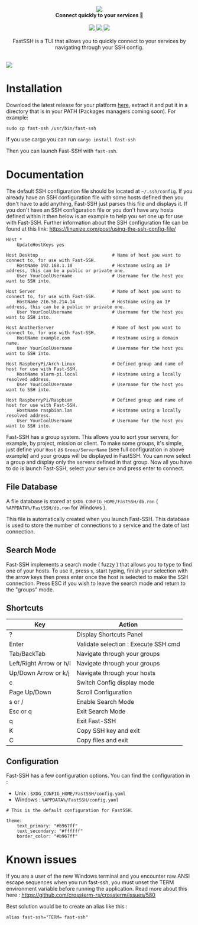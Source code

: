 <div align="center">
    <img src="https://i.imgur.com/4Mb6msT.png" />
    <br/>
    <b>Connect quickly to your services 🚀</b>
    <br/>
    <br/>
    <a href="https://github.com/Julien-R44/fash-ssh/actions/workflows/release.yml">
        <img src="https://github.com/Julien-R44/fast-ssh/actions/workflows/release.yml/badge.svg" />
    </a>
    <a href="https://crates.io/crates/fast-ssh">
        <img src="https://img.shields.io/crates/v/fast-ssh.svg" />
    </a>
    <img src="https://img.shields.io/crates/l/fast-ssh.svg">
    <br/>
    <br/>
    <div>
        FastSSH is a TUI that allows you to quickly connect to your services by navigating through your SSH config.
    </div>
    <br/>
</div>

![](https://i.imgur.com/pVf2hES.png)

# Installation

Download the latest release for your platform [here](https://github.com/Julien-R44/fast-ssh/releases), extract it and put it in a directory that is in your PATH (Packages managers coming soon). For example:

```
sudo cp fast-ssh /usr/bin/fast-ssh
```

If you use cargo you can run `cargo install fast-ssh`

Then you can launch Fast-SSH with `fast-ssh`.

# Documentation

The default SSH configuration file should be located at `~/.ssh/config`. If you already have an SSH configuration file with some hosts defined then you don't have to add anything, Fast-SSH just parses this file and displays it. If you don't have an SSH configuration file or you don't have any hosts defined within it then below is an example to help you set one up for use with Fast-SSH. Further information about the SSH configuration file can be found at this link: https://linuxize.com/post/using-the-ssh-config-file/

```
Host *
    UpdateHostKeys yes

Host Desktop                            # Name of host you want to connect to, for use with Fast-SSH.
    HostName 192.168.1.10               # Hostname using an IP address, this can be a public or private one.
    User YourCoolUsername               # Username for the host you want to SSH into.

Host Server                             # Name of host you want to connect to, for use with Fast-SSH.
    HostName 216.58.214.14              # Hostname using an IP address, this can be a public or private one.
    User YourCoolUsername               # Username for the host you want to SSH into.

Host AnotherServer                      # Name of host you want to connect to, for use with Fast-SSH.
    HostName example.com                # Hostname using a domain name.
    User YourCoolUsername               # Username for the host you want to SSH into.

Host RaspberyPi/Arch-Linux              # Defined group and name of host for use with Fast-SSH.
    HostName alarm-pi.local             # Hostname using a locally resolved address.
    User YourCoolUsername               # Username for the host you want to SSH into.

Host RaspberryPi/Raspbian               # Defined group and name of host for use with Fast-SSH.
    HostName raspbian.lan               # Hostname using a locally resolved address.
    User YourCoolUsername               # Username for the host you want to SSH into.
```

Fast-SSH has a group system. This allows you to sort your servers, for example, by project, mission or client. To make some groups, it's simple, just define your `Host` as `Group/ServerName` (see full configuration in above example) and your groups will be displayed in FastSSH. You can now select a group and display only the servers defined in that group. Now all you have to do is launch Fast-SSH, select your service and press enter to connect.

## File Database

A file database is stored at `$XDG_CONFIG_HOME/FastSSH/db.ron` ( `%APPDATA%/FastSSH/db.ron` for Windows ).

This file is automatically created when you launch Fast-SSH.
This database is used to store the number of connections to a service and the date of last connection.

## Search Mode

Fast-SSH implements a search mode ( fuzzy ) that allows you to type to find one of your hosts. To use it, press `s`, start typing, finish your selection with the arrow keys then press enter once the host is selected to make the SSH connection. Press ESC if you wish to leave the search mode and return to the "groups" mode.

## Shortcuts

| Key                     | Action                               |
| ----------------------- | ------------------------------------ |
| ?                       | Display Shortcuts Panel              |
| Enter                   | Validate selection : Execute SSH cmd |
| Tab/BackTab             | Navigate through your groups         |
| Left/Right Arrow or h/l | Navigate through your groups         |
| Up/Down Arrow or k/j    | Navigate through your hosts          |
| c                       | Switch Config display mode           |
| Page Up/Down            | Scroll Configuration                 |
| s or /                  | Enable Search Mode                   |
| Esc or q                | Exit Search Mode                     |
| q                       | Exit Fast-SSH                        |
| K                       | Copy SSH key and exit                |
| C                       | Copy files and exit                  |

## Configuration

Fast-SSH has a few configuration options. You can find the configuration in :

- Unix : `$XDG_CONFIG_HOME/FastSSH/config.yaml`
- Windows : `%APPDATA%/FastSSH/config.yaml`

```
# This is the default configuration for FastSSH.

theme:
    text_primary: "#b967ff"
    text_secondary: "#ffffff"
    border_color: "#b967ff"
```

# Known issues

If you are a user of the new Windows terminal and you encounter raw ANSI escape sequences when you run fast-ssh, you must unset the TERM environment variable before running the application. Read more about this here : https://github.com/crossterm-rs/crossterm/issues/580

Best solution would be to create an alias like this :

```
alias fast-ssh="TERM= fast-ssh"
```
